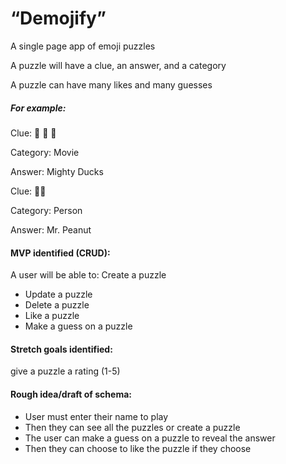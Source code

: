 # “Demojify”

A single page app of emoji puzzles


A puzzle will have a clue, an answer, and a category

A puzzle can have many likes and many guesses

##### For example:
Clue: 🏒 💪 🦆

Category: Movie

Answer: Mighty Ducks


Clue: 🧐🥜

Category: Person

Answer: Mr. Peanut


#### MVP identified (CRUD):

A user will be able to:	Create a puzzle
* Update a puzzle
* Delete a puzzle
* Like a puzzle
* Make a guess on a puzzle

#### Stretch goals identified:
give a puzzle a rating (1-5)

#### Rough idea/draft of schema:

* User must enter their name to play
* Then they can see all the puzzles or create a puzzle
* The user can make a guess on a puzzle to reveal the answer
* Then they can choose to like the puzzle if they choose
